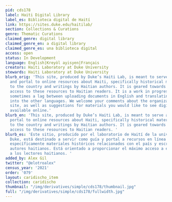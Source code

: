 ```yaml
---
pid: cds178
label: Haiti Digital Library
label_es: Biblioteca digital de Haití
link: https://sites.duke.edu/haitilab/
section: Collections & Curations
genre: Thematic Curations
claimed_genre: digital library
claimed_genre_en: a digital library
claimed_genre_es: una biblioteca digital
access: open
status: In Development
language: English|Kreyòl ayisyen|Français
creators: Haiti Laboratory at Duke University
stewards: Haiti Laboratory at Duke University
blurb_orig: 'This site, produced by Duke’s Haiti Lab, is meant to serve as a guide
  and portal to online resources about Haiti, specifically historical materials relating
  to the country and writings by Haitian authors. It is geared towards providing maximum
  access to these resources to Haitian readers. It is a work in progress: there is
  sometimes a lag between uploading documents in English and translating the material
  into the other languages. We welcome your comments about the organization of the
  site, as well as suggestions for materials you would like to see digitized and made
  available online.'
blurb_en: 'This site, produced by Duke’s Haiti Lab, is meant to serve as a guide and
  portal to online resources about Haiti, specifically historical materials relating
  to the country and writings by Haitian authors. It is geared towards providing maximum
  access to these resources to Haitian readers. '
blurb_es: 'Este sitio, producido por el laboratorio de Haití de la universidad de
  Duke, está destinado a servir como guía y portal a recursos en línea sobre Haití,
  específicamente materiales históricos relacionados con el país y escritos por los
  autores haitianos. Está orientado a proporcionar el máximo acceso a estos recursos
  a los lectores haitianos. '
added_by: Alex Gil
twitter: "@elotroalex"
census_year: '2021'
order: '079'
layout: caridischo_item
collection: caridischo
thumbnail: "/img/derivatives/simple/cds178/thumbnail.jpg"
full: "/img/derivatives/simple/cds178/fullwidth.jpg"
---
```

